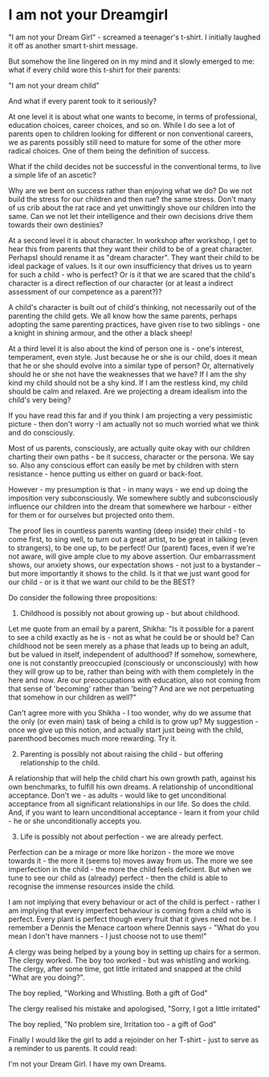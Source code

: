 I am not your Dreamgirl
=======================

"I am not your Dream Girl" - screamed a teenager's t-shirt. I initially laughed it off as another smart t-shirt message.

But somehow the line lingered on in my mind and it slowly emerged to me: what if every child wore this t-shirt for their parents:

"I am not your dream child"

And what if every parent took to it seriously?

At one level it is about what one wants to become, in terms of professional, education choices, career choices, and so on. While I do see a lot of parents open to children looking for different or non conventional careers, we as parents possibly still need to mature for some of the other more radical choices. One of them being the definition of success.

What if the child decides not be successful in the conventional terms, to live a simple life of an ascetic?

Why are we bent on success rather than enjoying what we do? Do we not build the stress for our children and then rue? the same stress. Don't many of us crib about the rat race and yet unwittingly shove our children into the same. Can we not let their intelligence and their own decisions drive them towards their own destinies?

At a second level it is about character. In workshop after workshop, I get to hear this from parents that they want their child to be of a great character. PerhapsI should rename it as "dream character". They want their child to be ideal package of values. Is it our own insufficiency that drives us to yearn for such a child - who is perfect? Or is it that we are scared that the child's character is a direct reflection of our character (or at least a indirect assessment of our competence as a parent?)?

A child's character is built out of child's thinking, not necessarily out of the parenting the child gets. We all know how the same parents, perhaps adopting the same parenting practices, have given rise to two siblings - one a knight in shining armour, and the other  a black sheep!

At a third level it is also about the kind of person one is - one's interest, temperament, even style. Just because he or she is our child, does it mean that he or she should evolve into a similar type of person? Or, alternatively should he or she not have the weaknesses that we have? If I am the shy kind my child should not be a shy kind. If I am the restless kind, my child should be calm and relaxed. Are we projecting a dream idealism into the child's very being?

If you have read this far and if you think I am projecting a very pessimistic picture - then don't worry -I am actually not so much worried what we think and do consciously.

Most of us parents, consciously, are actually quite okay with our children charting their own paths - be it success, character or the persona. We say so. Also any conscious effort can easily be met by children with stern resistance - hence putting us either on guard or back-foot.

However - my presumption is that - in many ways - we end up doing the imposition very subconsciously. We somewhere subtly and subconsciously influence our children into the dream that somewhere we harbour - either for them or for ourselves but projected onto them.

The proof lies in countless parents wanting (deep inside) their child - to come first, to sing well, to turn out a great artist, to be great in talking (even to strangers), to be one up, to be perfect! Our (parent) faces, even if we're not aware, will give ample clue to my above assertion. Our embarrassment shows, our anxiety shows, our expectation shows - not just to a bystander – but more  importantly it shows to the child. Is it that we just want good for our child - or is it that we want our child to be the BEST?

Do consider the following three propositions:

1. Childhood is possibly not about growing up - but about childhood.

Let me quote from an email by a parent, Shikha: 
"Is it possible for a parent to see a child exactly as he is - not as what he could be or should be? Can childhood not be seen merely as a phase that leads up to being an adult, but be valued in itself, independent of adulthood?  If somehow, somewhere, one is not constantly preoccupied (consciously or unconsciously) with how they will grow up to be, rather than being with with them completely in the here and now. Are our preoccupations with education, also not coming from that sense of 'becoming' rather than 'being'? And are we not perpetuating that somehow in our children as well?"

Can't agree more with you Shikha - I too wonder, why do we assume that the only (or even main) task of being a child is to grow up? My suggestion - once we give up this notion, and actually start just being with the child, parenthood becomes much more rewarding. Try it.

2. Parenting is possibly not about raising the child - but offering relationship to the child.

A relationship that will help the child chart his own growth path, against his own benchmarks, to fulfill his own dreams. A relationship of unconditional acceptance. Don't we - as adults - would like to get unconditional acceptance from all significant relationships in our life. So does the child. And, if you want to learn unconditional acceptance - learn it from your child - he or she unconditionally accepts you.

3. Life is possibly not about perfection - we are already perfect. 

Perfection can be a mirage or more like horizon - the more we move towards it - the more it (seems to) moves away from us. The more we see imperfection in the child - the more the child feels deficient. But when we tune to see our child as (already) perfect - then the child is able to recognise the immense resources inside the child.

I am not implying that every behaviour or act of the child is perfect - rather I am implying that every imperfect behaviour is coming from a child who is perfect. Every plant is perfect though every fruit that it gives need not be. I remember a Dennis the Menace cartoon where Dennis says - "What do you mean I don't have manners - I just choose not to use them!"

A clergy was being helped by a young boy in setting up chairs for a sermon. The clergy worked. The boy too worked - but was whistling and working. The clergy, after some time, got little irritated and snapped at the child "What are you doing?".

The boy replied, "Working and Whistling. Both a gift of God"

The clergy realised his mistake and apologised, "Sorry, I got a little irritated"

The boy replied, "No problem sire, Irritation too - a gift of God"

Finally I would like the girl to add a rejoinder on her T-shirt - just to serve as a reminder to us parents. It could read:

I'm not your Dream Girl. I have my own Dreams.